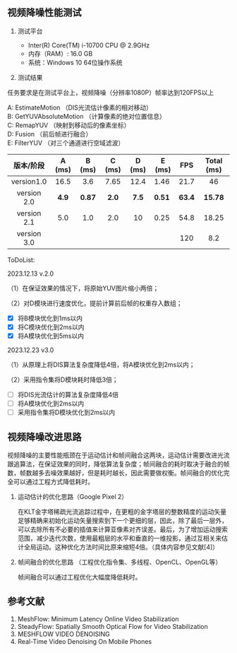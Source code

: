 ## **视频降噪性能测试**

1. 测试平台

   * Inter(R) Core(TM) i-10700 CPU @ 2.9GHz 
   * 内存（RAM）: 16.0 GB
   * 系统：Windows 10 64位操作系统

2. 测试结果

  任务要求是在测试平台上，视频降噪（分辨率1080P）帧率达到120FPS以上

  A: EstimateMotion  （DIS光流估计像素的相对移动）    
  B: GetYUVAbsoluteMotion  （计算像素的绝对位置信息）  
  C: RemapYUV  （映射到移动后的像素坐标）  
  D: Fusion   （前后帧进行融合）  
  E: FilterYUV   （对三个通道进行空域滤波）   

|  版本/阶段  | A (ms)  |  B (ms)  | C (ms)  | D (ms)  | E (ms)   |   FPS    | Total (ms) |
| :---------: | :-----: | :------: | :-----: | :-----: | -------- | :------: | :--------: |
| version1.0  |  16.5   |   3.6    |  7.65   |  12.4   | 1.46     |   21.7   |     46     |
| version 2.0 | **4.9** | **0.87** | **2.0** | **7.5** | **0.51** | **63.4** | **15.78**  |
| version 2.1 |   5.0   |   1.0    |   2.0   |   10    | 0.25     |   54.8   |   18.25    |
| version 3.0 |         |          |         |         |          |   120    |    8.2     |

ToDoList:

2023.12.13 v.2.0

（1）在保证效果的情况下，将原始YUV图片缩小两倍；

（2）对D模块进行速度优化，提前计算前后帧的权重存入数组；

- [x] 将B模块优化到1ms以内
- [x] 将C模块优化到2ms以内
- [x] 将A模块优化到5ms以内

2023.12.23 v3.0

（1）从原理上将DIS算法复杂度降低4倍，将A模块优化到2ms以内；

（2）采用指令集将D模块耗时降低3倍；

- [ ] 将DIS光流估计的算法复杂度降低4倍
- [ ] 将A模块优化到2ms以内
- [ ] 采用指令集将D模块优化到2ms以内

## 视频降噪改进思路

视频降噪的主要性能瓶颈在于运动估计和帧间融合这两块，运动估计需要改进光流跟追算法，在保证效果的同时，降低算法复杂度；帧间融合的耗时取决于融合的帧数，帧数越多去噪效果越好，但是耗时越长，因此需要做权衡。帧间融合的优化完全可以通过工程方式降低耗时。

1. 运动估计的优化思路（Google Pixel 2）

   在KLT金字塔稀疏光流追踪过程中，在更粗的金字塔层的整数精度的运动矢量足够精确来初始化运动矢量搜索到下一个更细的层，因此，除了最后一层外，可以去除所有不必要的插值来计算亚像素对齐误差。最后，为了增加运动搜索范围，减少迭代次数，使用最粗层的水平和垂直的一维投影，通过互相关来估计全局运动。这种优化方法时间比原来缩短4倍。（具体内容参见文献[4]）

2. 帧间融合的优化思路 （工程优化指令集、多线程、OpenCL、OpenGL等）

   帧间融合可以通过工程优化大幅度降低耗时。

## **参考文献**

1. MeshFlow: Minimum Latency Online Video Stabilization
2. SteadyFlow: Spatially Smooth Optical Flow for Video Stabilization
3. MESHFLOW VIDEO DENOISING
4. Real-Time Video Denoising On Mobile Phones

